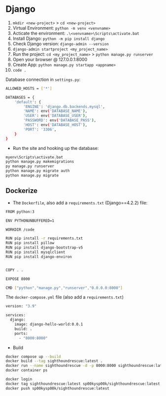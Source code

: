 # Django

1. `mkdir <new-project>` > `cd <new-project>`
2. Virtual Environment: `python -m venv <venvname>`
3. Acticate the environment: `.\<venvname>\Scripts\activate.bat`
4. Install Django: `python -m pip install django`
5. Check Django version: `django-admin --version`
6. `django-admin startproject <my_project_name>`
7. Run the project: `cd <my_project_name>` > `python manage.py runserver`
8. Open your browser @ 127.0.0.1:8000
9. Create App: `python manage.py startapp <appname>`
10. `code .`

Database connection in `settings.py`:

```sh
ALLOWED_HOSTS = ['*']

DATABASES = {
    'default': {
        'ENGINE': 'django.db.backends.mysql',
        'NAME': env('DATABASE_NAME'),
        'USER': env('DATABASE_USER'),
        'PASSWORD': env('DATABASE_PASS'),
        'HOST': env('DATABASE_HOST'),
        'PORT': '3306',
    }
}
```


+ Run the site and hooking up the database:
```sh
myenv\Scripts\activate.bat
python manage.py makemigrations
py manage.py runserver
python manage.py migrate auth
python manage.py migrate
```

## Dockerize

+ The `Dockerfile`, also add a `requirements.txt` (Django==4.2.2) file:
```sh
FROM python:3

ENV PYTHONUNBUFFERED=1

WORKDIR /code

RUN pip install -r requirements.txt
RUN pip install pillow
RUN pip install django-bootstrap-v5
RUN pip install mysqlclient
RUN pip install django-environ


COPY . .

EXPOSE 8000

CMD ["python","manage.py","runserver","0.0.0.0:8000"]
```

The `docker-compose.yml` file (also add a `requirements.txt`)

```sh
version: "3.9"

services:
  django:
    image: django-hello-world:0.0.1
    build: .
    ports:
      - "8000:8000"
```

+ Build
```sh
docker compose up --build
docker build --tag sighthoundrescue:latest .
docker run --name sighthoundrescue -d -p 8000:8000 sighthoundrescue:latest
docker container ps

docker login
docker tag sighthoundrescue:latest sp00kysp00k/sighthoundrescue:latest
docker push sp00kysp00k/sighthoundrescue:latest
```
